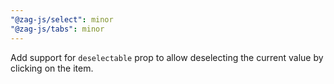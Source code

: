 ```yaml
---
"@zag-js/select": minor
"@zag-js/tabs": minor
---
```


Add support for `deselectable` prop to allow deselecting the current value by clicking on the item.

